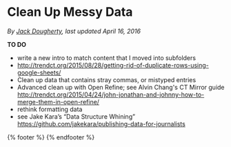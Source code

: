 # Clean Up Messy Data

*By [Jack Dougherty](../../introduction/who.md), last updated April 16, 2016*

**TO DO**
- write a new intro to match content that I moved into subfolders
- http://trendct.org/2015/08/28/getting-rid-of-duplicate-rows-using-google-sheets/
- Clean up data that contains stray commas, or mistyped entries
- Advanced clean up with Open Refine; see Alvin Chang's CT Mirror guide http://trendct.org/2015/04/24/john-jonathan-and-johnny-how-to-merge-them-in-open-refine/
- rethink formatting data
- see Jake Kara’s “Data Structure Whining” https://github.com/jakekara/publishing-data-for-journalists

{% footer %}
{% endfooter %}
